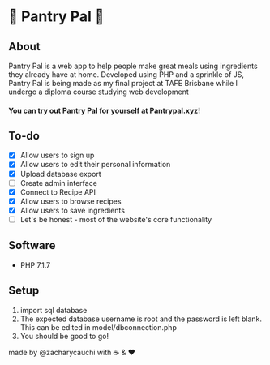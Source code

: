# :apple: **Pantry Pal** :apple:

## About

Pantry Pal is a web app to help people make great meals using ingredients they already have at home. 
Developed using PHP and a sprinkle of JS, Pantry Pal is being made as my final project at TAFE Brisbane while I undergo a diploma course studying web development

#### You can try out Pantry Pal for yourself at Pantrypal.xyz!

## To-do

- [x] Allow users to sign up
- [x] Allow users to edit their personal information
- [x] Upload database export
- [ ] Create admin interface
- [x] Connect to Recipe API
- [x] Allow users to browse recipes
- [x] Allow users to save ingredients
- [ ] Let's be honest - most of the website's core functionality

## Software

- PHP 7.1.7

## Setup

1. import sql database
2. The expected database username is root and the password is left blank. This can be edited in model/dbconnection.php
3. You should be good to go!



made by @zacharycauchi with :coffee: & :heart:
